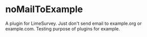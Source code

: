 noMailToExample
==================

A plugin for LimeSurvey.
Just don't send email to example.org or example.com. Testing purpose of plugins for example.
